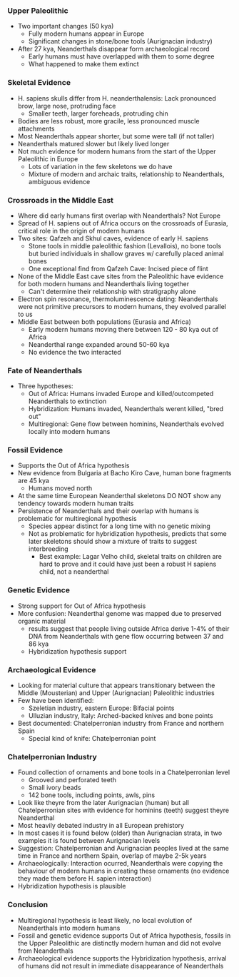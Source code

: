 ### Upper Paleolithic
 - Two important changes (50 kya)
	 - Fully modern humans appear in Europe
	 - Significant changes in stone/bone tools (Aurignacian industry)
 - After 27 kya, Neanderthals disappear form archaeological record
	 - Early humans must have overlapped with them to some degree
	 - What happened to make them extinct

### Skeletal Evidence
 - H. sapiens skulls differ from H. neanderthalensis: Lack pronounced brow, large nose, protruding face
	 - Smaller teeth, larger foreheads, protruding chin
 - Bodies are less robust, more gracile, less pronounced muscle attachments
 - Most Neanderthals appear shorter, but some were tall (if not taller)
 - Neanderthals matured slower but likely lived longer
 - Not much evidence for modern humans from the start of the Upper Paleolithic in Europe
	 - Lots of variation in the few skeletons we do have
	 - Mixture of modern and archaic traits, relationship to Neanderthals, ambiguous evidence

### Crossroads in the Middle East
 - Where did early humans first overlap with Neanderthals? Not Europe
 - Spread of H. sapiens out of Africa occurs on the crossroads of Eurasia, critical role in the origin of modern humans
 - Two sites: Qafzeh and Skhul caves, evidence of early H. sapiens
	 - Stone tools in middle paleolithic fashion (Levallois), no bone tools but buried individuals in shallow graves w/ carefully placed animal bones
	 - One exceptional find from Qafzeh Cave: Incised piece of flint
 - None of the Middle East cave sites from the Paleolithic have evidence for both modern humans and Neanderthals living together
	 - Can't determine their relationship with stratigraphy alone
 - Electron spin resonance, thermoluminescence dating: Neanderthals were not primitive precursors to modern humans, they evolved parallel to us
 - Middle East between both populations (Eurasia and Africa)
	 - Early modern humans moving there between 120 - 80 kya out of Africa
	 - Neanderthal range expanded around 50-60 kya
	 - No evidence the two interacted

### Fate of Neanderthals
 - Three hypotheses:
	 - Out of Africa: Humans invaded Europe and killed/outcompeted Neanderthals to extinction
	 - Hybridization: Humans invaded, Neanderthals werent killed, "bred out"
	 - Multiregional: Gene flow between hominins, Neanderthals evolved locally into modern humans

### Fossil Evidence
 - Supports the Out of Africa hypothesis
 - New evidence from Bulgaria at Bacho Kiro Cave, human bone fragments are 45 kya
	 - Humans moved north
 - At the same time European Neanderthal skeletons DO NOT show any tendency towards modern human traits
 - Persistence of Neanderthals and their overlap with humans is problematic for multiregional hypothesis
	 - Species appear distinct for a long time with no genetic mixing
	 - Not as problematic for hybridization hypothesis, predicts that some later skeletons should show a mixture of traits to suggest interbreeding
		 - Best example: Lagar Velho child, skeletal traits on children are hard to prove and it could have just been a robust H sapiens child, not a neanderthal

### Genetic Evidence
 - Strong support for Out of Africa hypothesis
 - More confusion: Neanderthal genome was mapped due to preserved organic material
	 - results suggest that people living outside Africa derive 1-4% of their DNA from Neanderthals with gene flow occurring between 37 and 86 kya
	 - Hybridization hypothesis support

### Archaeological Evidence
 - Looking for material culture that appears transitionary between the Middle (Mousterian) and Upper (Aurignacian) Paleolithic industries
 - Few have been identified:
	 - Szeletian industry, eastern Europe: Bifacial points
	 - Ulluzian industry, Italy: Arched-backed knives and bone points
 - Best documented: Chatelperronian industry from France and northern Spain
	 - Special kind of knife: Chatelperronian point

### Chatelperronian Industry
 - Found collection of ornaments and bone tools in a Chatelperronian level
	 - Grooved and perforated teeth
	 - Small ivory beads
	 - 142 bone tools, including points, awls, pins
 - Look like theyre from the later Aurignacian (human) but all Chatelperronian sites with evidence for hominins (teeth) suggest theyre Neanderthal
 - Most heavily debated industry in all European prehistory
 - In most cases it is found below (older) than Aurignacian strata, in two examples it is found between Aurignacian levels
 - Suggestion: Chatelperronian and Aurignacian peoples lived at the same time in France and northern Spain, overlap of maybe 2-5k years
 - Archaeologically: Interaction ocurred, Neanderthals were copying the behaviour of modern humans in creating these ornaments (no evidence they made them before H. sapien interaction)
 - Hybridization hypothesis is plausible

### Conclusion
 - Multiregional hypothesis is least likely, no local evolution of Neanderthals into modern humans
 - Fossil and genetic evidence supports Out of Africa hypothesis, fossils in the Upper Paleolithic are distinctly modern human and did not evolve from Neanderthals
 - Archaeological evidence supports the Hybridization hypothesis, arrival of humans did not result in immediate disappearance of Neanderthals
